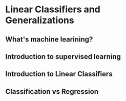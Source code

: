 # Linear Classifiers and Generalizations

## What's machine learining?

## Introduction to supervised learning

## Introduction to Linear Classifiers

## Classification vs Regression
